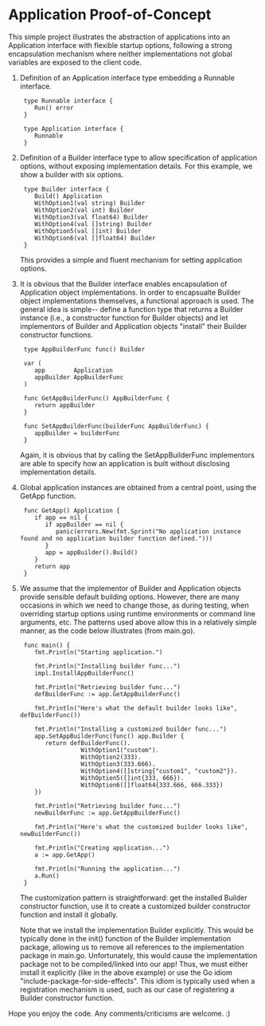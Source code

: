 # Application Proof-of-Concept

This simple project illustrates the abstraction of applications into an
Application interface with flexible startup options, following a strong
encapsulation mechanism where neither implementations not global variables
are exposed to the client code.

   1) Definition of an Application interface type embedding a Runnable interface.

           type Runnable interface {
              Run() error
           }

           type Application interface {
              Runnable
           }

   2) Definition of a Builder interface type to allow specification of application
      options, without exposing implementation details. For this example, we show
      a builder with six options.

           type Builder interface {
              Build() Application
              WithOption1(val string) Builder 
              WithOption2(val int) Builder 
              WithOption3(val float64) Builder 
              WithOption4(val []string) Builder 
              WithOption5(val []int) Builder 
              WithOption6(val []float64) Builder 
           }

      This provides a simple and fluent mechanism for setting application options.

   3) It is obvious that the Builder interface enables encapsulation of Application 
      object implementations. In order to encapsualte Builder object implementations 
      themselves, a functional approach is used. The general idea is simple-- define
      a function type that returns a Builder instance (i.e., a constructor function
      for Builder objects) and let implementors of Builder and Application objects
      "install" their Builder constructor functions.

           type AppBuilderFunc func() Builder

           var (
              app        Application
              appBuilder AppBuilderFunc
           )

           func GetAppBuilderFunc() AppBuilderFunc {
              return appBuilder
           }

           func SetAppBuilderFunc(builderFunc AppBuilderFunc) {
              appBuilder = builderFunc
           }

      Again, it is obvious that by calling the SetAppBuilderFunc implementors are
      able to specify how an application is built without disclosing implementation
      details.

   4) Global application instances are obtained from a central point, using 
      the GetApp function.

           func GetApp() Application {
              if app == nil {
                 if appBuilder == nil {
                    panic(errors.New(fmt.Sprint("No application instance found and no application builder function defined.")))
                 }
                 app = appBuilder().Build()
              }
              return app
           }

   4) We assume that the implementor of Builder and Application objects provide 
      sensible default building options. However, there are many occasions in which
      we need to change those, as during testing, when overriding startup options
      using runtime environments or command line arguments, etc. The patterns used
      above allow this in a relatively simple manner, as the code below illustrates
      (from main.go).

           func main() {
              fmt.Println("Starting application.")

              fmt.Println("Installing builder func...")
              impl.InstallAppBuilderFunc()

              fmt.Println("Retrieving builder func...")
              defBuilderFunc := app.GetAppBuilderFunc()

              fmt.Println("Here's what the default builder looks like", defBuilderFunc())

              fmt.Println("Installing a customized builder func...")
              app.SetAppBuilderFunc(func() app.Builder {
                 return defBuilderFunc().
                           WithOption1("custom").
                           WithOption2(333).
                           WithOption3(333.666).
                           WithOption4([]string{"custom1", "custom2"}).
                           WithOption5([]int{333, 666}).
                           WithOption6([]float64{333.666, 666.333})
              })

              fmt.Println("Retrieving builder func...")
              newBuilderFunc := app.GetAppBuilderFunc()

              fmt.Println("Here's what the customized builder looks like", newBuilderFunc())

              fmt.Println("Creating application...")
              a := app.GetApp()

              fmt.Println("Running the application...")
              a.Run()
           }

      The customization pattern is straightforward: get the installed Builder constructor
      function, use it to create a customized builder constructor function and install it
      globally. 

      Note that we install the implementation Builder explicitly. This would be typically
      done in the init() function of the Builder implementation package, allowing us to 
      remove all references to the implementation package in main.go. Unfortunately, this 
      would cause the implementation package not to be compiled/linked into our app! Thus,
      we must either install it explicitly (like in the above example) or use the Go idiom
      "include-package-for-side-effects". This idiom is typically used when a registration 
      mechanism is used, such as our case of registering a Builder constructor function.

Hope you enjoy the code. Any comments/criticisms are welcome. :)